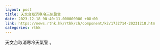 ```yaml
---
layout: post
title: 天文台取消寒冷天氣警告
date: 2023-12-18 08:40:11.000000000 +08:00
link: https://news.rthk.hk/rthk/ch/component/k2/1732714-20231218.htm
categories: rthk
---
```


天文台取消寒冷天氣警 。
